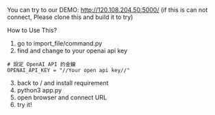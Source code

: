 You can try to our DEMO:
http://120.108.204.50:5000/
(if this is can not connect, Please clone this and build it to try)

How to Use This?

1. go to import_file/command.py
2. find and change to your openai api key
```
# 設定 OpenAI API 的金鑰
OPENAI_API_KEY = "//Your open api key//"
```
3. back to / and install requirement
4. python3 app.py
5. open browser and connect URL
6. try it!
